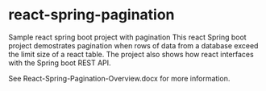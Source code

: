# react-spring-pagination
Sample react spring boot project with pagination
This react Spring boot project demostrates pagination when rows of data from a database
exceed the limit size of a react table. The project also shows how react interfaces with
the Spring boot REST API. 

See React-Spring-Pagination-Overview.docx for more information.
